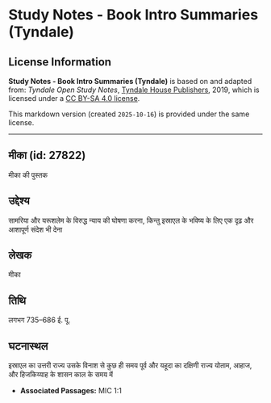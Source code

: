 # Study Notes - Book Intro Summaries (Tyndale)

## License Information

**Study Notes - Book Intro Summaries (Tyndale)** is based on and adapted from: _Tyndale Open Study Notes_, [Tyndale House Publishers](https://tyndaleopenresources.com/), 2019, which is licensed under a [CC BY-SA 4.0 license](https://creativecommons.org/licenses/by-sa/4.0/legalcode.en).

This markdown version (created `2025-10-16`) is provided under the same license.



--------------------------------

## मीका (id: 27822)

मीका की पुस्तक

उद्देश्य
--------

सामरिया और यरूशलेम के विरुद्ध न्याय की घोषणा करना, किन्तु इस्राएल के भविष्य के लिए एक दृढ़ और आशापूर्ण संदेश भी देना

लेखक
----

मीका

तिथि
----

लगभग 735–686 ई. पू.

घटनास्थल
--------

इस्राएल का उत्तरी राज्य उसके विनाश से कुछ ही समय पूर्व और यहूदा का दक्षिणी राज्य योताम, आहाज, और हिजकिय्याह के शासन काल के समय में

* **Associated Passages:** MIC 1:1

